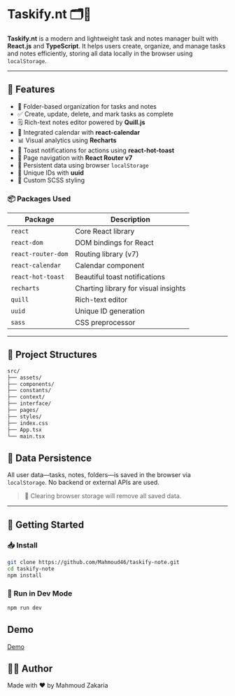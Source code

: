 # Taskify.nt 🗂️📝

**Taskify.nt** is a modern and lightweight task and notes manager built with **React.js** and **TypeScript**. It helps users create, organize, and manage tasks and notes efficiently, storing all data locally in the browser using `localStorage`.

---

## 🚀 Features

- 📁 Folder-based organization for tasks and notes
- ✅ Create, update, delete, and mark tasks as complete
- 🗒️ Rich-text notes editor powered by **Quill.js**
- 📅 Integrated calendar with **react-calendar**
- 📊 Visual analytics using **Recharts**
- 🔔 Toast notifications for actions using **react-hot-toast**
- 🔀 Page navigation with **React Router v7**
- 💾 Persistent data using browser `localStorage`
- 🧩 Unique IDs with **uuid**
- 🎨 Custom SCSS styling

### 📦 Packages Used

| Package            | Description                          |
| ------------------ | ------------------------------------ |
| `react`            | Core React library                   |
| `react-dom`        | DOM bindings for React               |
| `react-router-dom` | Routing library (v7)                 |
| `react-calendar`   | Calendar component                   |
| `react-hot-toast`  | Beautiful toast notifications        |
| `recharts`         | Charting library for visual insights |
| `quill`            | Rich-text editor                     |
| `uuid`             | Unique ID generation                 |
| `sass`             | CSS preprocessor                     |

---

## 📂 Project Structures

```bash
src/
├── assets/
├── components/
├── constants/
├── context/
├── interface/
├── pages/
├── styles/
├── index.css
├── App.tsx
└── main.tsx
```

## 💾 Data Persistence

All user data—tasks, notes, folders—is saved in the browser via `localStorage`. No backend or external APIs are used.

> 🛑 Clearing browser storage will remove all saved data.

---

## 🧪 Getting Started

### 📥 Install

```bash
git clone https://github.com/Mahmoud46/taskify-note.git
cd taskify-note
npm install
```

### 🚀 Run in Dev Mode

```bash
npm run dev
```

## Demo

[Demo](https://taskify-note.vercel.app/)

## 👨‍💻 Author

Made with ❤️ by Mahmoud Zakaria
